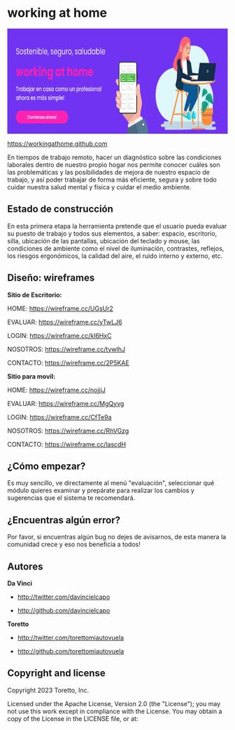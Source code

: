 working at home
====================
<img src="https://github.com/thinkbigwork/workingathome/blob/main/WORKING_AT_HOME/img/headers/slide_working_at_home.png" align="center" height="240" alt="GridDB"/>


https://workingathome.github.com

En tiempos de trabajo remoto, hacer un diagnóstico sobre las condiciones laborales dentro de nuestro propio hogar nos permite conocer cuáles son las problemáticas y las posibilidades de mejora de nuestro espacio de trabajo, y así poder trabajar de forma más eficiente, segura y sobre todo cuidar nuestra salud mental y física y cuidar el medio ambiente.



Estado de construcción
-----------

En esta primera etapa la herramienta pretende que el usuario pueda evaluar su puesto de trabajo y todos sus elementos, a saber: espacio, escritorio, silla, ubicación de las pantallas, ubicación del teclado y mouse, las condiciones de ambiente como el nivel de iluminación, contrastes, reflejos, los riesgos ergonómicos, la calidad del aire, el ruido interno y externo, etc.


Diseño: wireframes
------------


**Sitio de Escritorio:**

HOME: https://wireframe.cc/UGsUr2

EVALUAR: https://wireframe.cc/yTwLJ6

LOGIN: https://wireframe.cc/kl6HxC

NOSOTROS: https://wireframe.cc/tywlhJ

CONTACTO: https://wireframe.cc/2P5KAE



**Sitio para movil:**

HOME: https://wireframe.cc/nojjiJ

EVALUAR: https://wireframe.cc/MgQyvg


LOGIN: https://wireframe.cc/CfTe9a

NOSOTROS: https://wireframe.cc/RhVGzg

CONTACTO: https://wireframe.cc/lascdH




¿Cómo empezar?
-----------

Es muy sencillo, ve directamente al menú "evaluación​", seleccionar qué módulo quieres examinar y prepárate para realizar los cambios y sugerencias que el sistema te recomendará.




¿Encuentras algún error?
-----------

Por favor, si encuentras algún bug no dejes de avisarnos, de esta manera la comunidad crece y eso nos beneficia a todos!



Autores
-------

**Da Vinci**

+ http://twitter.com/davincielcapo

+ http://github.com/davincielcapo

**Toretto**

+ http://twitter.com/torettomiautovuela

+ http://github.com/torettomiautovuela



Copyright and license
--------------------

Copyright 2023 Toretto, Inc.

Licensed under the Apache License, Version 2.0 (the "License");
you may not use this work except in compliance with the License.
You may obtain a copy of the License in the LICENSE file, or at:
